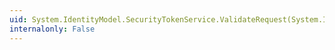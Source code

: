 ```yaml
---
uid: System.IdentityModel.SecurityTokenService.ValidateRequest(System.IdentityModel.Protocols.WSTrust.RequestSecurityToken)
internalonly: False
---
```


